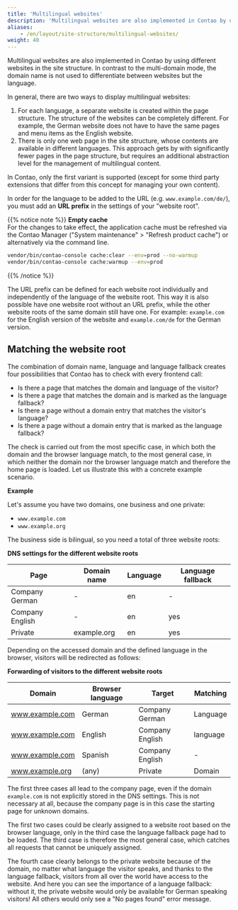 ```yaml
---
title: 'Multilingual websites'
description: 'Multilingual websites are also implemented in Contao by using different websites in the site structure. In contrast to multidomain setups, the websites do not differ by domain name but by language.'
aliases:
    - /en/layout/site-structure/multilingual-websites/
weight: 40
---
```


Multilingual websites are also implemented in Contao by using different websites in the site structure. In contrast to the multi-domain mode, the domain name is not used to differentiate between websites but the language.

In general, there are two ways to display multilingual websites:

1. For each language, a separate website is created within the page structure. The structure of the websites can be completely different. For example, the German website does not have to have the same pages and menu items as the English website.
2. There is only one web page in the site structure, whose contents are available in different languages. This approach gets by with significantly fewer pages in the page structure, but requires an additional abstraction level for the management of multilingual content.

In Contao, only the first variant is supported (except for some third party extensions that differ from this concept for managing your own content).

In order for the language to be added to the URL (e.g. `www.example.com/de/`), you must add an **URL prefix** in the settings of your "website root".

{{% notice note %}}
**Empty cache**  
For the changes to take effect, the application cache must be refreshed via the Contao Manager ("System maintenance" &gt; "Refresh product cache") or alternatively via the command line.

```bash
vendor/bin/contao-console cache:clear --env=prod --no-warmup
vendor/bin/contao-console cache:warmup --env=prod
```
{{% /notice %}}

The URL prefix can be defined for each website root individually and independently of
the language of the website root. This way it is also possible have one website root without an URL prefix, while the other
website roots of the same domain still have one. For example: `example.com` for the English version of the website and
`example.com/de` for the German version.


## Matching the website root

The combination of domain name, language and language fallback creates four possibilities that Contao has to check with every frontend call:

- Is there a page that matches the domain and language of the visitor?
- Is there a page that matches the domain and is marked as the language fallback?
- Is there a page without a domain entry that matches the visitor's language?
- Is there a page without a domain entry that is marked as the language fallback?

The check is carried out from the most specific case, in which both the domain and the browser language match, to the most general case, in which neither the domain nor the browser language match and therefore the home page is loaded. Let us illustrate this with a concrete example scenario.

**Example**

Let's assume you have two domains, one business and one private:

- `www.example.com`
- `www.example.org`

The business side is bilingual, so you need a total of three website roots:

**DNS settings for the different website roots**

| Page | Domain name | Language | Language fallback |
| ---- | ----------- | -------- | ----------------- |
| Company German | - | en | - |
| Company English | - | en | yes |
| Private | example.org | en | yes |

Depending on the accessed domain and the defined language in the browser, visitors will be redirected as follows:

**Forwarding of visitors to the different website roots**

| Domain | Browser language | Target | Matching |
| ------ | ---------------- | --------- | ---------- |
| www.example.com | German | Company German | Language |
| www.example.com | English | Company English | language |
| www.example.com | Spanish | Company English | - |
| www.example.org | (any) | Private | Domain |

The first three cases all lead to the company page, even if the domain `example.com` is not explicitly stored in the DNS settings. This is not necessary at all, because the company page is in this case the starting page for unknown domains.

The first two cases could be clearly assigned to a website root based on the browser language, only in the third case the language fallback page had to be loaded. The third case is therefore the most general case, which catches all requests that cannot be uniquely assigned.

The fourth case clearly belongs to the private website because of the domain, no matter what language the visitor speaks, and thanks to the language fallback, visitors from all over the world have access to the website. And here you can see the importance of a language fallback: without it, the private website would only be available for German speaking visitors! All others would only see a "No pages found" error message.
